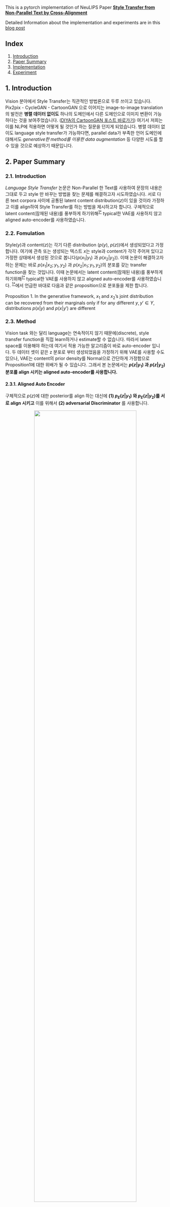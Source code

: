 This is a pytorch implementation of NeuLIPS Paper **[Style Transfer from Non-Parallel Text by Cross-Alignment](https://arxiv.org/pdf/1705.09655v2.pdf)**

Detailed Information about the implementation and experiments are in this [blog post](https://blog.diyaml.com/teampost/Text-Style-Transfer/)


## Index
1. [Introduction](#intro)
2. [Paper Summary](#paper_summary)
3. [Implementation](#implementation)
4. [Experiment](#experiment)


## 1. <a name="intro">Introduction</a>
Vision 분야에서 Style Transfer는 직관적인 방법론으로 두루 쓰이고 있습니다. Pix2pix - CycleGAN - CartoonGAN 으로 이어지는 image-to-image translation의 발전은 __병렬 데이터 없이도__ 하나의 도메인에서 다른 도메인으로 이미지 변환이 가능하다는 것을 보여주었습니다. ([DIYA의 CartoonGAN 포스트 바로가기](https://blog.diyaml.com/teampost/Improving-CartoonGAN/#image)) 여기서 저희는 이를 NLP에 적용하면 어떻게 될 것인가 하는 질문을 던지게 되었습니다. 병렬 데이터 없이도 language style transfer가 가능하다면, parallel data가 부족한 언어 도메인에 대해서도 _generative한 method를 이용한 data augmentation_ 등 다양한 시도를 할 수 있을 것으로 예상하기 때문입니다.

## 2. <a name="paper_summary">Paper Summary</a>
### 2.1. Introduction
*Language Style Transfer* 논문은 Non-Parallel 한 Text를 사용하여 문장의 내용은 그대로 두고 style 만 바꾸는 방법을 찾는 문제를 해결하고자 시도하였습니다. 서로 다른 text corpora 사이에 공통된 latent content distribution($z$)이 있을 것이라 가정하고 이를 align하여 Style Transfer를 하는 방법을 제시하고자 합니다.
구체적으로 latent content(잠재된 내용)를 풍부하게 하기위해<sup>[1*](#richness_in_z)</sup> typical한 VAE를 사용하지 않고 aligned auto-encoder를 사용하였습니다. 

### 2.2. Fomulation
Style($y$)과 content($z$)는 각기 다른 distribution ($p(y)$, $p(z)$)에서 생성되었다고 가정합니다. 여기에 관측 또는 생성되는 텍스트 $x$는 style과 content가 각각 주어져 있다고 가정한 상태에서 생성된 것으로 봅니다($p(x_1|y_1)$ 과 $p(x_2|y_2)$). 이때 논문이 해결하고자 하는 문제는 바로 $p(x_1|x_2; y_1, y_2)$ 과 $p(x_2|x_1; y_1, y_2)$의 분포를 갖는 transfer function을 찾는 것입니다. 이때 논문에서는 latent content(잠재된 내용)를 풍부하게 하기위해<sup>[1*](#richness_in_z)</sup> typical한 VAE를 사용하지 않고 aligned auto-encoder를 사용하였습니다. <sup>[1*](#richness_in_z)</sup>에서 언급한 바대로 다음과 같은 proposition으로 분포들을 제한 합니다. <br/><br/>
$\text{ Proposition 1. In the generative framework, $x_1$ and $x_2$'s joint distribution}$ <br/> $\text{can be recovered from  their marginals only if for any different $y,y' \in Y$,}$<br/> $\text{distributions $p(x|y)$ and $p(x|y')$ are different}$<br/>

### 2.3. Method
Vision task 와는 달리 language는 연속적이지 않기 때문에(discrete), style transfer function을 직접 learn하거나 estimate할 수 없습니다. 따라서 latent space를 이용해야 하는데 여기서 적용 가능한 알고리즘이 바로 auto-encoder 입니다. 두 데이터 셋이 같은 z 분포로 부터 생성되었음을 가정하기 위해 VAE를 사용할 수도 있으나, VAE는 content의 prior density를 Normal으로 간단하게 가정함으로 Proposition1에 대한 위배가 될 수 있습니다. 그래서 본 논문에서는 __$p(z|y_1)$ 과 $p(z|y_2)$ 분포를 align 시키는 aligned auto-encoder를 사용합니다.__

#### 2.3.1. Aligned Auto Encoder
구체적으로 $p(z)$에 대한 posterior를 align 하는 대신에 __(1) $p_E(z|y_1)$ 와 $p_E(z|y_2)$를 서로 align 시키고__ 이를 위해서 __(2) adversarial Discriminator__ 를 사용합니다.

<center>
<img src="https://diya-blogpost.s3.us-east-1.amazonaws.com/imgs_2020NLP/style-transfer/alignment_optimization.png" style="width: 80%; height: 80%;"/>
<figcaption><font size=2pt>수식 1. alignment를 위해 풀어야할 최적화 문제 </font></figcaption>
</center>

<center>
<img src="https://diya-blogpost.s3.us-east-1.amazonaws.com/imgs_2020NLP/style-transfer/adversarial_loss.png" style="width: 80%; height: 80%;"/>
<figcaption><font size=2pt>수식 2. $p(z|y_1)$과 $p(z|y_2)$를 align 하기 위한 adversarial loss function  </font></figcaption>
</center>

여기서 실제 적용할 때에는 해당 constraint optimization 문제에 대해 Lagrangian relaxation을 적용해서 optimization을 적용하게 됩니다.
정리하면 Training 과정은 E, G, D 간의 min-max game이 됩니다.

<center>
<img src="https://diya-blogpost.s3.us-east-1.amazonaws.com/imgs_2020NLP/style-transfer/minmax_game.png" style="width: 80%; height: 80%;"/>
<figcaption><font size=2pt>수식 3. $z$를 align 시키면서 style transfer를 하기위해 풀어야할 최적화 문제 </font></figcaption>
</center>

#### 2.3.2. Cross-Aligned Auto Encoder
Aligned Auto-Encoder에 이어 저희의 baseline architecture은 2가지 요소를 추가한 Crossed-Aligned Auto-Encoder를 사용합니다. 
1) 2개의 Discriminator ($x_1$과 transferred $x_2$를 구분하는 $D_1$과 $x_2$와 transferred $x_1$를 구분한는 $D_2$)를 사용합니다. Generative assumption에 의하면 $p(x_2|y_2) = \int_{x_1} p(x_2|x_1; y_1, y_2)p(x_1|y_1)dx_1$ 이므로, $x_2$(좌변에서 도출)는 transfer된 $x_1$(우변에서 도출)와 같은 분포를 가지고 있어야 합니다. 이는 $x_1$와 transfer된 $x_2$에도 마찬가지로 적용됩니다. 이를 이용하여 각각의 쌍을 구분하는 Discriminator를 2개 사용하였습니다. _이는 직관적으로 이해할 때, 각각의 style을 구분하면서 $z$를 align 시키는 aligned auto encoder와는 달리, 생성된 문장의 style transfer 여부를 판단하는 과정에서 $z$가 align 시키는 것으로 볼 수 있습니다._

<center>
<img src="https://diya-blogpost.s3.amazonaws.com/imgs_2020NLP/style-transfer/algorithm.png" style="width: 80%; height: 80%;"/>
<figcaption><font size=2pt>그림 1. cross-alignment를 적용한 알고리즘 </font></figcaption>
</center>


2) Usage of $\text{softmax}(v_t/\gamma)$ as an input to the generator RNN & Professor-Forcing<sup>[1](#prof_force)</sup>
G에 의해서 generate 된 discrete sample에 대해서 adversarial training을 적용하는 것은 gradient propagation을 방해합니다. 이에 대해서 저희 baseline은 2가지 테크닉을 적용하는데 하나는 generator RNN에 $\text{softmax}(v_t/\gamma)$를 적용하는 것이고, 다른 하나는 Professor-Forcing을 적용하는 것입니다.

<center>
<img src="https://diya-blogpost.s3.us-east-1.amazonaws.com/imgs_2020NLP/style-transfer/professor_forcing.png" style="width: 80%; height: 80%;"/>
<figcaption><font size=2pt>그림 2. Professor Forcing </font></figcaption>
</center>

아키텍처의 각 파트별 구성은 다음과 같습니다.
Encoder와 Generator는 GRU cell을 적용한 single layer RNN 으로 구성합니다. Encoder에는 input: x, initial hidden state: y(이때 y는 x를 인풋으로 받는 FFN의 결과), output: last hidden state z가 변수로 들어가고, Generator는 encoder를 통해서 추출한 latent space $(y,z)$에 대한 x를 생성합니다. 다만 이 아키텍쳐에서는 x를 D에 넣지 않고, Generator 단의 hidden state을 $Z$을 output으로 잡고 $D_1$과 $D_2$에 넣어줍니다.

### 2.4. Setup
#### 2.4.1. Sentiment Modification
baseline에서는 sentiment를 하나의 style로 보아 negative to positive 그리고 positive to negative style transfer 작업을 수행했습니다. 이때 데이터로는 Yelp restaurant reviews를 사용하였고 3점 이상은 postive, 3점 미만은 negative로 구분하였습니다. 총 데이터는 negative sentence로는 250k 문장, positive sentence로는 350k 문장을 사용하였습니다.
해당 모델에 대한 evaluation으로 textCNN<sup>[2](#textcnn)</sup>을 사용한 classifier를 통한 quantitative evaluation, 두 명의 사람에 의한 랜덤한 테스트 문장 500개 에 대한 qulitative evaluatio이 있습니다. 이때 후자의 경우 1)문장의 유창성(Fluency)와 감정(Sentiment) 그리고 2) tranfer process에 대한 비교 분석이 평가항목으로 사용되었습니다.
본 논문에서는 실험의 baseline을 Hu et al.(2017) ControlGAN으로 두고 있습니다. 실험 결과상으로는 Hu et al.2017의 ControlGAN이 보다 높은 accuracy를 기록했으나, 논문에서는 예시에서처럼 본 논문의 아키텍쳐가 보다 consistent하고 overlapping한 문장을 생성한다고 주장하였습니다.

<center>
<img src="https://diya-blogpost.s3.us-east-1.amazonaws.com/imgs_2020NLP/style-transfer/actual_example.png" style="width: 80%; height: 80%;"/>
<figcaption><font size=2pt> 그림 3. $z$를 alignment 시키면서 style transfer를 하기위해 풀어야할 최적화 문제 </font></figcaption>
</center>

#### 2.4.2. Word substitution decipherment
plain text에 있는 dicpher token을 1-to-1 substitution key로 바꾸는 작업이었습니다. 병렬 데이터가 없는 상황에서도 이것이 가능할까에 대한 실험(병렬 데이터가 있을 땐 사실 너무나 쉬운 태스크이다)으로 볼 수 있습니다.
이때 암호화 되어 있는 정도에 따라 당연히 문제의 난이도가 바뀌고 따라서 cipher된 token의 percentage에 대한 진행했다고 소개하고 있습니다. Cipher에 있어서는 parallel data가 제공된 경우에는 당연하게도 좋은 결과가 나왔고, paraellel 하지 않은 경우에 있어서는 분명히 text-style-transfer 아키텍쳐가 월등한 성능을 보였다.

## 3. <a name="implementation">Implementation</a>
### 3.1. Threshold Control Problem
논문에서 제시한대로 코드를 구현했을 때는, generator가 학습을 포기해버리는 듯한 현상이 있었습니다. 이때 보다 작은 $\lambda$ 값을 사용 했을 때, 그나마 독해가 가능한 문장이 생성이 되는 것으로 보아 학습초반 단계부터 adversary discriminator loss값이 지나치게 높아 Generator가 학습을 못하는 상황이 발생(min-max 게임에서 max가 폭주)하는 것으로 추정했습니다.<sup>[2*](#lost_generator)</sup> 연구진의 [텐서플로우 구현 코드](https://github.com/shentianxiao/language-style-transfer)에서는 discrimiator loss에 대한 threshold를 걸어 discriminator가 충분히 학습되었을 때에만 adversarial disc loss를 loss에 포함 시켰습니다.



### 3.2. Two-stage Control
baseline 에서는 없었지만, 아예 reconstruction을 target task로 먼저 학습시키고 이후에 adversarial discrimnation loss를 loss에 포함시켜 학습시키는 것을 시도해 보았습니다

### 3.2. Loss Function : Vanilla GAN / LSGAN / WGAN-GP
저희의 baseline에서는 Vanilla GAN만을 사용했습니다. 저희는 여기에 LSGAN<sup>[3](#lsgan)</sup>과 WGAN<sup>[4](#wgan)</sup>을 적용해보았습니다.

### 3.3. Bert Classifier
긍부정 여부를 style로 지정하여 실험을 할 때, evaluation을 위해 sentiment classifier가 필요했습니다. 이를 위해 pretrained 된 Bert (nsmc데이터에 대해서는 koBert) 모델을 이용한 classifier를 사용하였습니다.

### 3.4. FID Score
실험 초기에 로스가 떨어지는데도 제대로 된 문장이 생성이 안되는 경우가 있었습니다. 그래서 loss 값과 Bert Classifier를 이용한 accuracy 외에도 FID score를 구현하여 evaluation metric으로 사용하였습니다.

## 4. <a name="experiment">Experiment</a>
### 4.1 Setting
- Data : nsmc, yelp
- CPU : 8-core Intel(R) Core(TM) i9-9900K CPU @ 3.60GHz
- GPU : 2 NVIDIA Titan Xp
- OS : Ubuntu 18.04, CUDA 11.2, Python 3.6.9
- Framework : PyTorch v1.6.0

### 4.1 Basic: Vanilla
논문 집필진이 사용한 파라미터는 다음과 같습니다.


|Hyper Param | Value |
| ---- | ---- |
| Gan type | Vanilla |
| Threshold | 24e-1 |
| Rho | 1 |
| Generator lr | 5e-4|
|Discriminator lr| 5e-5|

<figcaption><font size=2pt> * Rho는 논문에서의 Lambda 값입니다. </font></figcaption>

베이스라인과 동일한 파라미터로 실험했을 때의 결과는 다음과 같습니다.
Loss는 0.6334까지 떨어지고, 정확도는 0.883 까지 나오는 것을 확인할 수 있습니다. 그러나 논문에서 주장한 만큼 인간의 언어직관에 맞는 문장이 생성되지는 않았습니다.

| epoch | FED      | Loss   | Acc   |
|-------|----------|--------|-------|
| 1     | 172.934  | 0.9898 | 0.8   |
| 2     | 44.8421  | 0.6334 | 0.883 |
| 3     | 56.251   | 1.0074 | 0.597 |
| 4     | 176.2587 | 1.4328 | 0.745 |
| 5     | 101.9128 | 1.1587 | 0.788 |
| 6     | 103.028  | 1.47   | 0.703 |
| 7     | 171.9582 | 1.3578 | 0.707 |
| 8     | 61.4906  | 1.5265 | 0.732 |
| 9     | 61.9985  | 2.477  | 0.625 |
| 10    | 33.9438  | 1.0339 | 0.819 |
| 11    | 34.0183  | 1.488  | 0.692 |
| 12    | 32.4507  | 1.1989 | 0.796 |
| 13    | 31.7006  | 1.745  | 0.729 |
| 14    | 40.3296  | 1.4423 | 0.687 |
| 15    | 56.4975  | 1.8542 | 0.668 |
| 16    | 170.5676 | 1.5279 | 0.741 |
| 17    | 91.437   | 1.0977 | 0.787 |
| 18    | 33.9317  | 1.4018 | 0.694 |
| 19    | 62.7822  | 1.5722 | 0.766 |
| 20    | 47.7829  | 0.8072 | 0.768 |

<figcaption><font size=2pt> 표1. 논문에서 제시한 아키텍처를 그대로 따랐을 때의 결과. </font></figcaption>

논문에 언급되지 않은 Threshold 를 사용하지 않는 경우에 Acc는 0.65 부근에서 더 나아지지 않고, Loss 값 또한 3.14 정도에서 수렴해 버리는 것을 확인할 수 있었습니다. Threshold의 역할은 Generator를 학습할 때 discriminator가 충분히 학습되기 전까지는 이로부터 흘러나오는 로스(discriminator를 속이는 정도)를 사용하지 않도록 하는데 있습니다.
즉 discriminator의 로스를 컨트롤 하는 것이 학습에 가장 중요한 부분이라고 추정할 수 있습니다. 이로부터 1. rho 값을 조절하는 방법과 2.아예 two_stage로 discriminator를 조절하는 것을 시도해보게 되었습니다.

| 변환 이전 문장 | 변환 후 문장 |
| ----------- | --------- |
|**POS**|**NEG**|
|it was tremendous . | unfortunately this luck horrible just bad that service was bad for our service was great for my money here was great for our server.|
|just remember to tip well , its worth it ! | unfortunately this luck that bad service just bad experience that just go it gave it never gave them once more horrible.|
|**NEG**|**POS** |
|if you 're looking for a good karaoke bar , i recommend looking elsewhere .| if you do that make amazing work new!|
| i guess they thought i was stupid or something . | i liked it being that being being treated him for your money here again. |

<figcaption><font size=2pt> 표2. 논문에서 제시한 아키텍처를 그대로 따랐을 때의 실제 문장 예시 </font></figcaption>


예시 외에도 문장 transfer 결과 긍부정을 제외한 semantics가 유지되지 않았고, 특히 동일한 단어 밑 어구가 반복적으로 등장하는 현상이 보였습니다. 이에 대해 Mode collapse 를 의심해볼 여지가 있어 추가적인 epoch 을 돌려보았으나 결과가 나아지지 않았습니다.

| 변환 이전 문장 | 변환 후 문장 |
| ----------- | --------- |
|pancakes , french toast , eggs , bacon and sausage patties = mmmmmm good . | unfortunately this luck horrible that she made she made she made she made she made she made she made she made she made she said choice.|
|great place for shipping or a po box . | skip this one one one one one one one one my gave one bad experiences my favorite mexican food.|

<figcaption><font size=2pt> * Mode collapse가 의심되는 예. 실제 translation 결과를 보면 이런 종류의 결과가 압도적으로 많았습니다. </font></figcaption>

### 4.2 LsGan: with rho control
Vanilla gan 대신 LsGan을 사용할 때는 two-stage를 적용하기보다 rho 값을 직접적으로 조절해서 학습하는 것이 보다 나은 결과를 보여주었습니다. 

|Hyper Param | Value |
| ---- | ---- |
| Gan type | lsgan |
| Threshold | . |
| Rho | 1 |
| Generator lr | 5e-4|
|Discriminator lr| 5e-5|

<figcaption><font size=2pt> * Rho는 논문에서의 Lambda 값입니다. </font></figcaption>

lsgan을 이용할 때는 threshold를 적용하는 것이 의미가 없었습니다. discriminator 학습이 거의 1000 batch가 끝나기 전에(1 epoch 당 2762 batch) discrimator loss가 5e-2 부근에서 수렴해 버렸기 때문입니다.

실험결과는 다음과 같습니다.

| epoch | FED      | Loss   | Acc   |
|----|---------|--------|-------|
| 1  | 24.3813 | 3.2256 | 0.469 |
| 2  | 29.4781 | 2.7037 | 0.549 |
| 3  | 24.1408 | 2.5234 | 0.58  |
| 4  | 26.3172 | 2.4434 | 0.572 |
| 5  | 20.6971 | 2.2238 | 0.62  |
| 6  | 21.7314 | 2.7975 | 0.554 |
| 7  | 25.3921 | 3.1957 | 0.485 |
| 8  | 25.5921 | 3.0749 | 0.526 |
| 9  | 28.3941 | 2.3544 | 0.616 |
| 10 | 22.6054 | 2.5086 | 0.58  |
| 11 | 22.9302 | 2.7004 | 0.585 |
| 12 | 24.6255 | 1.6427 | 0.711 |
| 13 | 25.9261 | 2.6442 | 0.55  |
| 14 | 27.8733 | 2.2905 | 0.6   |
| 15 | 34.3953 | 1.9826 | 0.675 |
| 16 | 23.9833 | 2.6035 | 0.61  |
| 17 | 29.2181 | 2.6603 | 0.574 |
| 18 | 42.9414 | 3.3339 | 0.516 |
| 19 | 28.7167 | 2.331  | 0.511 |
| 20 | 23.5751 | 1.3548 | 0.759 |

<figcaption><font size=2pt> 표3. lsgan 을 사용했을 때의 학습 결과 </font></figcaption>

| 변환 이전 문장 | 변환 후 문장 |
| ----------- | --------- |
|**POS**|**NEG**|
|it was tremendous . | he've had better|
|just remember to tip well , its worth it ! | ok we do not worth just say, helpful? |
|**NEG**|**POS** |
|if you 're looking for a good karaoke bar , i recommend looking elsewhere . | we really enjoyed what it looks super cool, about it looks awesome.|
|i guess they thought i was stupid or something . | we enjoyed our drinks were several enchiladas, etc and check it out.|

<figcaption><font size=2pt> 표4. lsgan 을 사용했을 때의 문장 변환 예시</font></figcaption>

[Mode Collapse 해결 여부]
```
i 've always loved southwest airlines since i was a little girl . -> we really disappointed and they gave the seafood.
```
전반적으로 mode collapse가 의심되는 결과는 나타나지 않았고, 다만 문장의 correctness가 아쉬운 비직관적인 문장들이 많이 보였습니다.

### 4.3 Wgan: with two-staged learning

|Hyper Param | Value |
| --- | ---- |
| Gan type | wgan |
| Threshold | . |
| Rho | 1 |
| Generator lr | 5e-4|
|Discriminator lr| 5e-4|

<center>
<img src="https://diya-blogpost.s3.us-east-1.amazonaws.com/imgs_2020NLP/style-transfer/plot.png" style="width: 80%; height: 80%;"/>
<figcaption><font size=2pt> 그림 4. 정답은 two-stage learning 이었습니다. </font></figcaption>
</center>

여기서 학습은 완전히 2단계로 나누어서 진행하였습니다. Discriminator 로스를 제외한 generator 학습을 총 16epoch 진행한 후에 discriminator 에서 loss를 받는 단계를 12에폭으로 했을 때 가장 성능이 좋았던 것을 확인할 수 있었습니다.
위 그래프에서 Accuracy, Loss 값이 각각 0.866, 0.747 으로, vanilla gan을 사용했을 때와 거의 비슷하면서 FED 값이 15.8998 정도로 가장 좋았습니다. (~~드디어 찾았다.~~) 예상했던 대로, FED 값이 좋을 때 원했던 문장(스타일 위주로 변환된 문장)이 생성되었습니다.
또한 vanilla gan과 lsgan에서 모두 나타났던 mode collapse 문제를 해결한 것으로 나타났습니다.
다만 여기서 약간의 tweaking이 있었는데요, discriminator learning rate 을 5e-5 가 아닌 5e-4로 했을 때 학습이 보다 완만하게 진행되는 것을 확인할 수 있었습니다. 5e-5를 사용하는 경우에는 초반에 최고 성능이 나오고 이후에 mode collapse가 발생하였습니다.


| 변환 이전 문장 | 변환 후 문장 |
| ----------- | --------- |
|**POS**|**NEG**|
|it was tremendous . | it was gross. |
|just remember to tip well , its worth it ! | just so if you want so much better! |
|**NEG**|**POS** |
|if you 're looking for a good karaoke bar , i recommend looking elsewhere . | if they do a great job, i got great to our pedicure.|
|i guess they thought i was stupid or something . | i always loved they were all so i fantastic.|

<br>

[추가 예시]

| 변환 이전 문장 | 변환 후 문장 |
| ----------- | --------- |
|fun local bar . | avoid this location|
|free wifi , good selection of food , plenty of places to sit . | first time here for two hours, and this place is unprofessional and disappointed.|
|highly recommended for a romantic dinner . | then they had a huge disappointment. |
|great service . | bad service |
|never ever recommend ! | would definitely recommend!|
|service was good enough . | food was a terrible experience.|

<figcaption><font size=2pt> 표. sentence transfer 추가 예시. </font></figcaption>


### 4.4. 추가로 해보고 싶은 것들
Encoder 단의 RNN 네트워크의 $z$에 대한 intial state은 convention에 따라 zeros 로 시작합니다. 이에 대해서 Contextual RNN<sup>[5]</sup> 이라는 2019년 논문에서 개선점을 소개한 바가 있는데 이것을 적용했을 때 결과가 궁금하였습니다.
language-style-transfer는 2017년에 처음 선보인 후에 꾸준히 관련 연구가 진행되고 있는 분야입니다. DIYA에서 다음 NLP 주제를 진행할 때는 관련 최신 연구 동향을 살펴보고 적용 가능한 아키텍쳐(~~V100 쓸 때가 좋았다~~)를 찾아보는 것도 좋겠습니다.
또한 연산자원의 부족으로 인해서 `Z`를 represent 하는 hidden state을 더 늘려보지 못했습니다. 보다 복잡한 contents 정보를 align 시키기 위해서 보다 큰 hidden state을 사용해 보는 것도 유의미할 것 같다는 점을 끝으로 이번 포스트를 마무리 하겠습니다.

---

<sup><a name="richness_in_z"></a>1*</sup> 논문에 의하면 latent space z가 충분히 복잡해야 $x_1$, $x_2$의 joint distribution을 recover할 수 있다고 합니다. 이를 위해 VAE를 사용하는 대신에 aligned auto-encoder, 나아가 Professor-Forcing을 적용한 crossed aligned auto-encoder를 적용하고  있습니다.


<sup><a name="lost_generator"></a>2*</sup> 실제 논문의 구현코드를 보면 Encoder와 Generator의 learning rate 보다 discriminator의 learning rate이 훨씬 작은 것을 확인할 수 있었습니다. 아마도 이 논문을 작성하는 과정에서도 generator가 학습을 포기하는 상황이 발생했을 것으로 추정(?)할 수 있었습니다.

## References
#### <sup><a name="lan_style_trans"></a>1</sup><sub><a href="https://papers.nips.cc/paper/2017/file/2d2c8394e31101a261abf1784302bf75-Paper.pdf" target="_blank">Style Transfer from Non-Parallel Text by Cross-Alignment, Tianxiao Shen et al, NIPS 2017</a></sub>
#### <sup><a name="textcnn"></a>2</sup><sub><a href="https://arxiv.org/pdf/1408.5882.pdf" target="_blank">Convolutional Neural Networks for Sentence Classification, Kim Yoon, arXiv:1408.5882, 2014
#### <sup><a name="lsgan"></a>3</sup><sub><a href="https://arxiv.org/pdf/1611.04076.pdf" target="_blank"> Least Squares Generative Adversarial Networks, Mao et al, arXiv:1611.04076, 2016</a><sub>
#### <sup><a name="wgan"></a>4</sup><sub><a href="https://arxiv.org/pdf/1704.00028.pdf" target="_blank"> Improved Training of Wasserstein GANs, Gulrajani et al , arXiv:1704.00028, 2017</a><sub>
#### <sup><a name="contextual_rnn"></a>5</sup><sub><a href="https://arxiv.org/pdf/1902.03455.pdf#:~:text=The%20performance%20on%20an%20associative,information%20from%20the%20input%20sequence.&text=The%20initialization%20method%20of%20the,most%20commonly%20equal%20to%20zero" target="_blank">Contextual Recurrent Neural Networks, Wenke et al, arXiv:1902.03455, 2019</a></sub>


